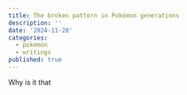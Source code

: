 ```yaml
---
title: The broken pattern in Pokémon generations
description: ''
date: '2024-11-28'
categories:
  - pokemon
  - writings
published: true
---
```


Why is it that

